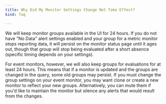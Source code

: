 ```yaml
---
title: Why Did My Monitor Settings Change Not Take Effect?
kind: faq

---
```


We will keep monitor groups available in the UI for 24 hours.  If you do not have "No Data" alert settings enabled and your group for a metric monitor stops reporting data, it will persist on the monitor status page until it ages out, though that group will stop being evaluated after a short absence (specific timing depends on your settings).

For event monitors, however, we will also keep groups for evaluations for at least 24 hours. This means that if a monitor is updated and the groups are changed in the query, some old groups may persist. If you must change the group settings on your event monitor, you may want clone or create a new monitor to reflect your new groups.  Alternatively, you can mute them if you'd like to maintain the monitor but silence any alerts that would result from the changes.



